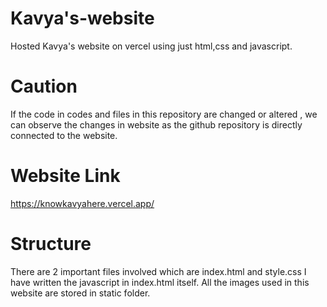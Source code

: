 # Kavya's-website
Hosted Kavya's website on vercel using just html,css and javascript.

# Caution
If the code in codes and files in this repository are changed or altered , we can observe the changes in website as the github repository is directly connected to the website.

# Website Link
https://knowkavyahere.vercel.app/

# Structure
There are 2 important files involved which are index.html and style.css I have written the javascript in index.html itself. All the images used in this website are stored in static folder.
